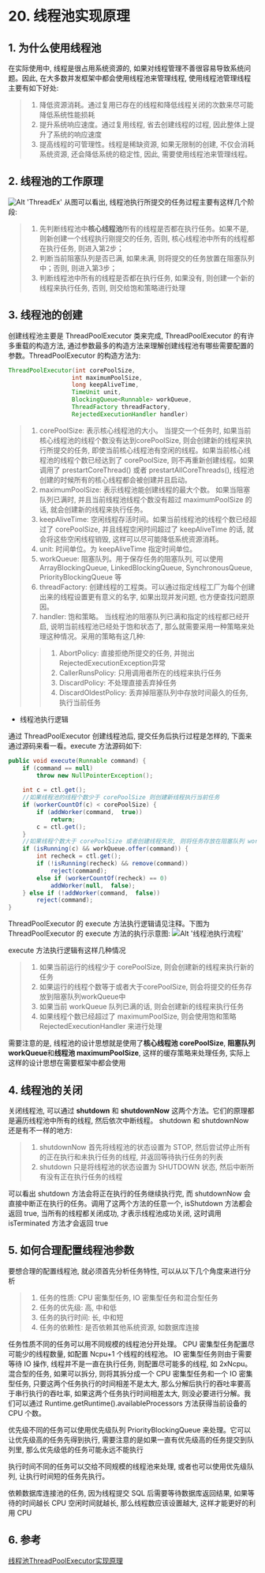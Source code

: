 # 20. 线程池实现原理

## 1. 为什么使用线程池

在实际使用中, 线程是很占用系统资源的, 如果对线程管理不善很容易导致系统问题。因此, 在大多数并发框架中都会使用线程池来管理线程, 使用线程池管理线程主要有如下好处: 

>1. 降低资源消耗。通过复用已存在的线程和降低线程关闭的次数来尽可能降低系统性能损耗
>2. 提升系统响应速度。通过复用线程, 省去创建线程的过程, 因此整体上提升了系统的响应速度
>3. 提高线程的可管理性。线程是稀缺资源, 如果无限制的创建, 不仅会消耗系统资源, 还会降低系统的稳定性, 因此, 需要使用线程池来管理线程。

## 2. 线程池的工作原理

![Alt 'ThreadEx'](https://s1.ax1x.com/2020/08/17/dZ47lD.jpg)
从图可以看出, 线程池执行所提交的任务过程主要有这样几个阶段: 
>1. 先判断线程池中**核心线程池**所有的线程是否都在执行任务。如果不是, 则新创建一个线程执行刚提交的任务, 否则, 核心线程池中所有的线程都在执行任务, 则进入第2步；
>2. 判断当前阻塞队列是否已满, 如果未满, 则将提交的任务放置在阻塞队列中；否则, 则进入第3步；
>3. 判断线程池中所有的线程是否都在执行任务, 如果没有, 则创建一个新的线程来执行任务, 否则, 则交给饱和策略进行处理

## 3. 线程池的创建
创建线程池主要是 ThreadPoolExecutor 类来完成, ThreadPoolExecutor 的有许多重载的构造方法, 通过参数最多的构造方法来理解创建线程池有哪些需要配置的参数。ThreadPoolExecutor 的构造方法为: 
```java
ThreadPoolExecutor(int corePoolSize, 
                  int maximumPoolSize, 
                  long keepAliveTime, 
                  TimeUnit unit, 
                  BlockingQueue<Runnable> workQueue, 
                  ThreadFactory threadFactory, 
                  RejectedExecutionHandler handler)

```
>1. corePoolSize: 表示核心线程池的大小。 当提交一个任务时, 如果当前核心线程池的线程个数没有达到corePoolSize, 则会创建新的线程来执行所提交的任务, 即使当前核心线程池有空闲的线程。如果当前核心线程池的线程个数已经达到了 corePoolSize, 则不再重新创建线程。如果调用了 prestartCoreThread() 或者 prestartAllCoreThreads(), 线程池创建的时候所有的核心线程都会被创建并且启动。  
>2. maximumPoolSize: 表示线程池能创建线程的最大个数。 如果当阻塞队列已满时, 并且当前线程池线程个数没有超过 maximumPoolSize 的话, 就会创建新的线程来执行任务。
>3. keepAliveTime: 空闲线程存活时间。如果当前线程池的线程个数已经超过了 corePoolSize, 并且线程空闲时间超过了 keepAliveTime 的话, 就会将这些空闲线程销毁, 这样可以尽可能降低系统资源消耗。
>4. unit: 时间单位。为 keepAliveTime 指定时间单位。
>5. workQueue: 阻塞队列。用于保存任务的阻塞队列, 可以使用ArrayBlockingQueue,  LinkedBlockingQueue,  SynchronousQueue,  PriorityBlockingQueue 等
>6. threadFactory: 创建线程的工程类。可以通过指定线程工厂为每个创建出来的线程设置更有意义的名字, 如果出现并发问题, 也方便查找问题原因。
>7. handler: 饱和策略。 当线程池的阻塞队列已满和指定的线程都已经开启, 说明当前线程池已经处于饱和状态了, 那么就需要采用一种策略来处理这种情况。采用的策略有这几种: 
>>1. AbortPolicy:  直接拒绝所提交的任务, 并抛出RejectedExecutionException异常  
>>2. CallerRunsPolicy: 只用调用者所在的线程来执行任务
>>3. DiscardPolicy: 不处理直接丢弃掉任务
>>4. DiscardOldestPolicy: 丢弃掉阻塞队列中存放时间最久的任务, 执行当前任务

* 线程池执行逻辑

通过 ThreadPoolExecutor 创建线程池后, 提交任务后执行过程是怎样的, 下面来通过源码来看一看。execute 方法源码如下: 
```java
public void execute(Runnable command) {
    if (command == null)
        throw new NullPointerException();
    
    int c = ctl.get();
	//如果线程池的线程个数少于 corePoolSize 则创建新线程执行当前任务
    if (workerCountOf(c) < corePoolSize) {
        if (addWorker(command,  true))
            return;
        c = ctl.get();
    }
    //如果线程个数大于 corePoolSize 或者创建线程失败, 则将任务存放在阻塞队列 workQueue 中
    if (isRunning(c) && workQueue.offer(command)) {
        int recheck = ctl.get();
        if (!isRunning(recheck) && remove(command))
            reject(command);
        else if (workerCountOf(recheck) == 0)
            addWorker(null,  false);
    } else if (!addWorker(command,  false))
        reject(command);
}
```
ThreadPoolExecutor 的 execute 方法执行逻辑请见注释。下图为 ThreadPoolExecutor 的 execute 方法的执行示意图: 
![Alt '线程池执行流程'](https://s1.ax1x.com/2020/08/17/dZHfTH.jpg)

execute 方法执行逻辑有这样几种情况
>1. 如果当前运行的线程少于 corePoolSize, 则会创建新的线程来执行新的任务
>2. 如果运行的线程个数等于或者大于corePoolSize, 则会将提交的任务存放到阻塞队列workQueue中
>3. 如果当前 workQueue 队列已满的话, 则会创建新的线程来执行任务
>4. 如果线程个数已经超过了 maximumPoolSize, 则会使用饱和策略 RejectedExecutionHandler 来进行处理

需要注意的是, 线程池的设计思想就是使用了**核心线程池 corePoolSize**, **阻塞队列 workQueue**和**线程池 maximumPoolSize**, 这样的缓存策略来处理任务, 实际上这样的设计思想在需要框架中都会使用

## 4. 线程池的关闭

关闭线程池, 可以通过 **shutdown** 和 **shutdownNow** 这两个方法。它们的原理都是遍历线程池中所有的线程, 然后依次中断线程。 shutdown 和 shutdownNow 还是有不一样的地方:
>1. shutdownNow 首先将线程池的状态设置为 STOP, 然后尝试停止所有的正在执行和未执行任务的线程, 并返回等待执行任务的列表
>2. shutdown 只是将线程池的状态设置为 SHUTDOWN 状态, 然后中断所有没有正在执行任务的线程

可以看出 shutdown 方法会将正在执行的任务继续执行完, 而 shutdownNow 会直接中断正在执行的任务。调用了这两个方法的任意一个, isShutdown 方法都会返回 true, 当所有的线程都关闭成功, 才表示线程池成功关闭, 这时调用 isTerminated 方法才会返回 true

## 5. 如何合理配置线程池参数
要想合理的配置线程池, 就必须首先分析任务特性, 可以从以下几个角度来进行分析
>1. 任务的性质: CPU 密集型任务,  IO 密集型任务和混合型任务  
>2. 任务的优先级: 高, 中和低
>3. 任务的执行时间: 长,  中和短
>4. 任务的依赖性: 是否依赖其他系统资源, 如数据库连接

任务性质不同的任务可以用不同规模的线程池分开处理。 CPU 密集型任务配置尽可能少的线程数量, 如配置 Ncpu+1 个线程的线程池。 IO 密集型任务则由于需要等待 IO 操作, 线程并不是一直在执行任务, 则配置尽可能多的线程, 如 2xNcpu。 混合型的任务, 如果可以拆分, 则将其拆分成一个 CPU 密集型任务和一个 IO 密集型任务, 只要这两个任务执行的时间相差不是太大, 那么分解后执行的吞吐率要高于串行执行的吞吐率, 如果这两个任务执行时间相差太大, 则没必要进行分解。我们可以通过 Runtime.getRuntime().availableProcessors 方法获得当前设备的 CPU 个数。

优先级不同的任务可以使用优先级队列 PriorityBlockingQueue 来处理。它可以让优先级高的任务先得到执行, 需要注意的是如果一直有优先级高的任务提交到队列里, 那么优先级低的任务可能永远不能执行

执行时间不同的任务可以交给不同规模的线程池来处理, 或者也可以使用优先级队列, 让执行时间短的任务先执行。

依赖数据库连接池的任务, 因为线程提交 SQL 后需要等待数据库返回结果, 如果等待的时间越长 CPU 空闲时间就越长, 那么线程数应该设置越大, 这样才能更好的利用 CPU


## 6. 参考
[线程池ThreadPoolExecutor实现原理](https://github.com/LCN29/Java-concurrency/blob/master/21.%E7%BA%BF%E7%A8%8B%E6%B1%A0ThreadPoolExecutor%E5%AE%9E%E7%8E%B0%E5%8E%9F%E7%90%86/%E7%BA%BF%E7%A8%8B%E6%B1%A0ThreadPoolExecutor%E5%AE%9E%E7%8E%B0%E5%8E%9F%E7%90%86.md)